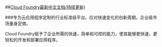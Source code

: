 ##[Cloud Foundry最新中文文档(持续更新)]

<!--
The industry standard platform for cloud applications. Built for fast-cycle innovation. Designed for the enterprise.
-->
###专为云应用程序定制的行业标准级平台。应对快速变化的创新周期。企业级市场量身定做。

<!--
Cloud Foundry gives companies the speed, simplicity and control they need to develop and deploy applications faster and easier.
-->
Cloud Foundry赋予了企业所需的快速，简单和可控的能力，使其能够更快速、更轻松的开发和部署应用程序。

<!--
####Open Source
-->

<!--
Gain flexibility and control over your choice of languages, frameworks, application services and clouds. Portability is ensured, vendor lock-in eliminated. As the global industry standard for PaaS open source technology, we operate under an open governance by contribution model.
-->

<!--
####Faster to Iterate
-->

<!--
By connecting brainpower and computing power, we reduce development times and accelerate how applications are designed and delivered. Empowering companies to cut the weeks and months once needed to develop and ship new applications to just days, hours, even minutes, Cloud Foundry makes faster easy.
-->


<!--
####Scalable Platform
-->

<!--
Built on hardened production infrastructure for global enterprises, the platform ensures scalable microservices and continuous deployment, faster cycle time and higher reliability. Everything is fully scalable, including the platform itself.
-->

[Cloud Foundry最新中文文档(持续更新)]: https://wenhao.gitbooks.io/cloud-foundry/content/
